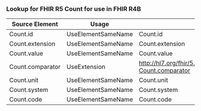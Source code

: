 ### Lookup for FHIR R5 Count for use in FHIR R4B

| Source Element | Usage | Target |
| -------------- | ----- | ------ |
| Count.id | UseElementSameName | Count.id |
| Count.extension | UseElementSameName | Count.extension |
| Count.value | UseElementSameName | Count.value |
| Count.comparator | UseExtension | http://hl7.org/fhir/5.0/StructureDefinition/extension-Count.comparator |
| Count.unit | UseElementSameName | Count.unit |
| Count.system | UseElementSameName | Count.system |
| Count.code | UseElementSameName | Count.code |
